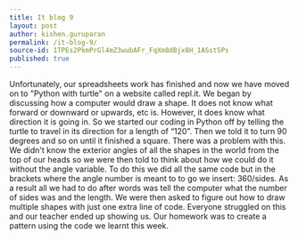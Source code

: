 ```yaml
---
title: It blog 9
layout: post
author: kishen.guruparan
permalink: /it-blog-9/
source-id: 1TPEs2PkmPrGl4mZ3wubAFr_FqXm8dBjx8H_1ASst5Ps
published: true
---
```

Unfortunately, our spreadsheets work has finished and now we have moved on to "Python with turtle" on a website called repl.it. We began by discussing how a computer would draw a shape. It does not know what forward or downward or upwards, etc is. However, it does know what direction it is going in. So we started our coding in Python off by telling the turtle to travel in its direction for a length of “120”. Then we told it to turn 90 degrees and so on until it finished a square. There was a problem with this. We didn't know the exterior angles of all the shapes in the world from the top of our heads so we were then told to think about how we could do it without the angle variable. To do this we did all the same code but in the brackets where the angle number is meant to to go we insert: 360/sides. As a result all we had to do after words was tell the computer what the number of sides was and the length. We were then asked to figure out how to draw multiple shapes with just one extra line of code. Everyone struggled on this and our teacher ended up showing us. Our homework was to create a pattern using the code we learnt this week.

